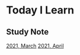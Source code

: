 # Today I Learn

## Study Note
[2021, March](https://github.com/pyy0715/TIL/projects/2)
[2021, April](https://github.com/pyy0715/TIL/projects/4)
